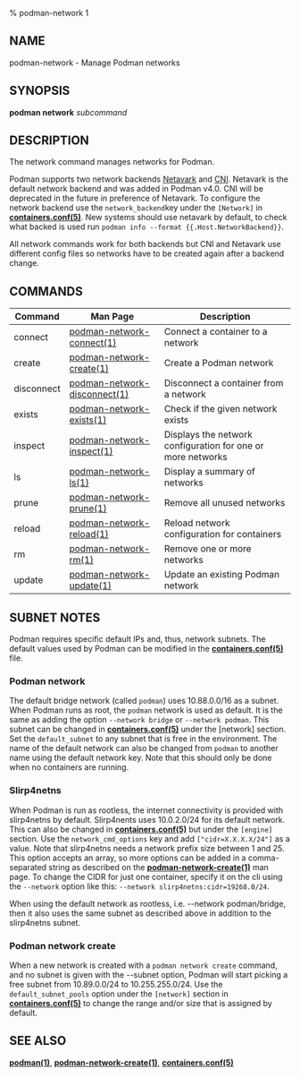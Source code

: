 % podman-network 1

## NAME

podman\-network - Manage Podman networks

## SYNOPSIS

**podman network** _subcommand_

## DESCRIPTION

The network command manages networks for Podman.

Podman supports two network backends [Netavark](https://github.com/containers/netavark)
and [CNI](https://www.cni.dev/). Netavark is the default network backend and was added in Podman v4.0. CNI will be
deprecated in the future in preference of Netavark. To configure
the network backend use the `network_backend`key under the `[Network]` in
**[containers.conf(5)](https://github.com/containers/common/blob/main/docs/containers.conf.5.md)**.
New systems should use netavark by default, to check what backed is used run
`podman info --format {{.Host.NetworkBackend}}`.

All network commands work for both backends but CNI and Netavark use different config files
so networks have to be created again after a backend change.

## COMMANDS

| Command    | Man Page                                                                             | Description                                                 |
| ---------- | ------------------------------------------------------------------------------------ | ----------------------------------------------------------- |
| connect    | [podman-network-connect(1)](commands/podman-network/podman-network-connect.md)       | Connect a container to a network                            |
| create     | [podman-network-create(1)](commands/podman-network/podman-network-create.md)         | Create a Podman network                                     |
| disconnect | [podman-network-disconnect(1)](commands/podman-network/podman-network-disconnect.md) | Disconnect a container from a network                       |
| exists     | [podman-network-exists(1)](commands/podman-network/podman-network-exists.md)         | Check if the given network exists                           |
| inspect    | [podman-network-inspect(1)](commands/podman-network/podman-network-inspect.md)       | Displays the network configuration for one or more networks |
| ls         | [podman-network-ls(1)](commands/podman-network/podman-network-ls.md)                 | Display a summary of networks                               |
| prune      | [podman-network-prune(1)](commands/podman-network/podman-network-prune.md)           | Remove all unused networks                                  |
| reload     | [podman-network-reload(1)](commands/podman-network/podman-network-reload.md)         | Reload network configuration for containers                 |
| rm         | [podman-network-rm(1)](commands/podman-network/podman-network-rm.md)                 | Remove one or more networks                                 |
| update     | [podman-network-update(1)](commands/podman-network/podman-network-update.md)         | Update an existing Podman network                           |

## SUBNET NOTES

Podman requires specific default IPs and, thus, network subnets. The default values used by Podman can be modified in the **[containers.conf(5)](https://github.com/containers/common/blob/main/docs/containers.conf.5.md)** file.

### Podman network

The default bridge network (called `podman`) uses 10.88.0.0/16 as a subnet. When Podman runs as root, the `podman` network is used as default. It is the same as adding the option `--network bridge` or `--network podman`. This subnet can be changed in **[containers.conf(5)](https://github.com/containers/common/blob/main/docs/containers.conf.5.md)** under the [network] section. Set the `default_subnet` to any subnet that is free in the environment. The name of the default network can also be changed from `podman` to another name using the default network key. Note that this should only be done when no containers are running.

### Slirp4netns

When Podman is run as rootless, the internet connectivity is provided with slirp4netns by default. Slirp4nents uses 10.0.2.0/24 for its default network. This can also be changed in **[containers.conf(5)](https://github.com/containers/common/blob/main/docs/containers.conf.5.md)** but under the `[engine]` section. Use the `network_cmd_options` key and add `["cidr=X.X.X.X/24"]` as a value. Note that slirp4netns needs a network prefix size between 1 and 25. This option accepts an array, so more options can be added in a comma-separated string as described on the **[podman-network-create(1)](commands/podman-network/podman-network-create.md)** man page. To change the CIDR for just one container, specify it on the cli using the `--network` option like this: `--network slirp4netns:cidr=19268.0/24`.

When using the default network as rootless, i.e. --network podman/bridge, then it also uses the same subnet as described above in addition to the slirp4netns subnet.

### Podman network create

When a new network is created with a `podman network create` command, and no subnet is given with the --subnet option, Podman will start picking a free subnet from 10.89.0.0/24 to 10.255.255.0/24. Use the `default_subnet_pools` option under the `[network]` section in **[containers.conf(5)](https://github.com/containers/common/blob/main/docs/containers.conf.5.md)** to change the range and/or size that is assigned by default.

## SEE ALSO

**[podman(1)](commands/podman.md)**, **[podman-network-create(1)](commands/podman-network/podman-network-create.md)**, **[containers.conf(5)](https://github.com/containers/common/blob/main/docs/containers.conf.5.md)**
